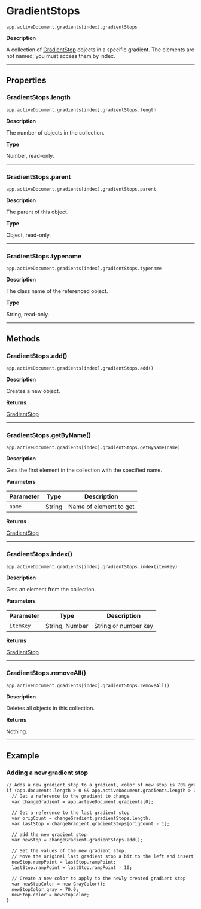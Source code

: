 <a id="jsobjref-gradientstops"></a>

# GradientStops

`app.activeDocument.gradients[index].gradientStops`

**Description**

A collection of [GradientStop](GradientStop.md#jsobjref-gradientstop) objects in a specific gradient. The elements are not named; you must access them by index.

---

## Properties

<a id="jsobjref-gradientstops-length"></a>

### GradientStops.length

`app.activeDocument.gradients[index].gradientStops.length`

**Description**

The number of objects in the collection.

**Type**

Number, read-only.

---

<a id="jsobjref-gradientstops-parent"></a>

### GradientStops.parent

`app.activeDocument.gradients[index].gradientStops.parent`

**Description**

The parent of this object.

**Type**

Object, read-only.

---

<a id="jsobjref-gradientstops-typename"></a>

### GradientStops.typename

`app.activeDocument.gradients[index].gradientStops.typename`

**Description**

The class name of the referenced object.

**Type**

String, read-only.

---

## Methods

<a id="jsobjref-gradientstops-add"></a>

### GradientStops.add()

`app.activeDocument.gradients[index].gradientStops.add()`

**Description**

Creates a new object.

**Returns**

[GradientStop](GradientStop.md#jsobjref-gradientstop)

---

<a id="jsobjref-gradientstops-getbyname"></a>

### GradientStops.getByName()

`app.activeDocument.gradients[index].gradientStops.getByName(name)`

**Description**

Gets the first element in the collection with the specified name.

**Parameters**

| Parameter   | Type   | Description            |
|-------------|--------|------------------------|
| `name`      | String | Name of element to get |

**Returns**

[GradientStop](GradientStop.md#jsobjref-gradientstop)

---

<a id="jsobjref-gradientstops-index"></a>

### GradientStops.index()

`app.activeDocument.gradients[index].gradientStops.index(itemKey)`

**Description**

Gets an element from the collection.

**Parameters**

| Parameter   | Type           | Description          |
|-------------|----------------|----------------------|
| `itemKey`   | String, Number | String or number key |

**Returns**

[GradientStop](GradientStop.md#jsobjref-gradientstop)

---

<a id="jsobjref-gradientstops-removeall"></a>

### GradientStops.removeAll()

`app.activeDocument.gradients[index].gradientStops.removeAll()`

**Description**

Deletes all objects in this collection.

**Returns**

Nothing.

---

## Example

### Adding a new gradient stop

```default
// Adds a new gradient stop to a gradient, color of new stop is 70% gray
if (app.documents.length > 0 && app.activeDocument.gradients.length > 0) {
  // Get a reference to the gradient to change
  var changeGradient = app.activeDocument.gradients[0];

  // Get a reference to the last gradient stop
  var origCount = changeGradient.gradientStops.length;
  var lastStop = changeGradient.gradientStops[origCount - 1];

  // add the new gradient stop
  var newStop = changeGradient.gradientStops.add();

  // Set the values of the new gradient stop.
  // Move the original last gradient stop a bit to the left and insert the new gradient stop at the old position
  newStop.rampPoint = lastStop.rampPoint;
  lastStop.rampPoint = lastStop.rampPoint - 10;

  // Create a new color to apply to the newly created gradient stop
  var newStopColor = new GrayColor();
  newStopColor.gray = 70.0;
  newStop.color = newStopColor;
}
```
